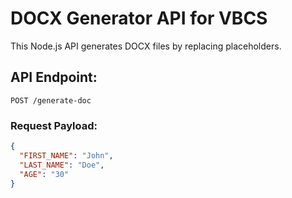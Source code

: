 # DOCX Generator API for VBCS

This Node.js API generates DOCX files by replacing placeholders.

## API Endpoint:
`POST /generate-doc`

### Request Payload:
```json
{
  "FIRST_NAME": "John",
  "LAST_NAME": "Doe",
  "AGE": "30"
}
